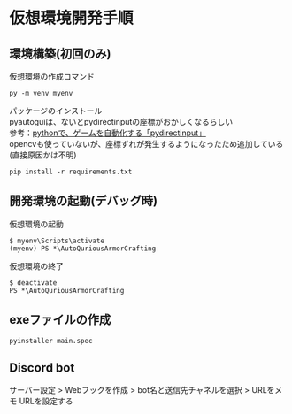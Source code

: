 # 仮想環境開発手順

## 環境構築(初回のみ)

仮想環境の作成コマンド

```shell
py -m venv myenv
```

パッケージのインストール  
pyautoguiは、ないとpydirectinputの座標がおかしくなるらしい  
参考：[pythonで、ゲームを自動化する「pydirectinput」](https://namake2.hatenablog.com/entry/2023/12/28/055412)  
opencvも使っていないが、座標ずれが発生するようになったため追加している(直接原因かは不明)

```shell
pip install -r requirements.txt
```

## 開発環境の起動(デバッグ時)

仮想環境の起動

```shell
$ myenv\Scripts\activate
(myenv) PS *\AutoQuriousArmorCrafting
```

仮想環境の終了

```shell
$ deactivate
PS *\AutoQuriousArmorCrafting
```

## exeファイルの作成

```shell
pyinstaller main.spec
```

## Discord bot

サーバー設定 > Webフックを作成 > bot名と送信先チャネルを選択 > URLをメモ
URLを設定する
